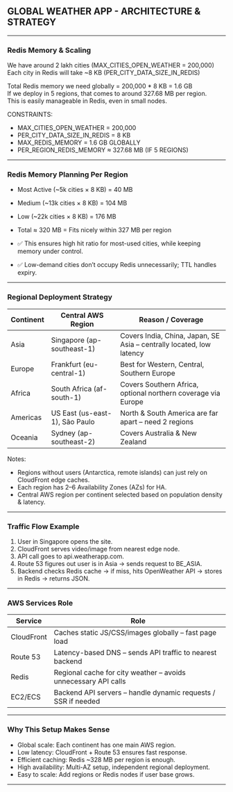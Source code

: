 
##   GLOBAL WEATHER APP - ARCHITECTURE & STRATEGY


---
### Redis Memory & Scaling

We have around 2 lakh cities (MAX_CITIES_OPEN_WEATHER = 200,000)  
Each city in Redis will take ~8 KB (PER_CITY_DATA_SIZE_IN_REDIS)  

Total Redis memory we need globally = 200,000 * 8 KB = 1.6 GB  
If we deploy in 5 regions, that comes to around 327.68 MB per region.  
This is easily manageable in Redis, even in small nodes.

CONSTRAINTS:
- MAX_CITIES_OPEN_WEATHER = 200,000
- PER_CITY_DATA_SIZE_IN_REDIS = 8 KB
- MAX_REDIS_MEMORY = 1.6 GB GLOBALLY
- PER_REGION_REDIS_MEMORY ≈ 327.68 MB (IF 5 REGIONS)

---
### Redis Memory Planning Per Region

- Most Active (~5k cities × 8 KB) = 40 MB
- Medium (~13k cities × 8 KB) = 104 MB
- Low (~22k cities × 8 KB) = 176 MB
- Total ≈ 320 MB = Fits nicely within 327 MB per region

- ✅ This ensures high hit ratio for most-used cities, while keeping memory under control.
- ✅ Low-demand cities don’t occupy Redis unnecessarily; TTL handles expiry.

---
### Regional Deployment Strategy

| Continent    | Central AWS Region                  | Reason / Coverage                                                             |
|-------------|-----------------------------------|----------------------------------------------------------------------------------|
| Asia        | Singapore (ap-southeast-1)        | Covers India, China, Japan, SE Asia – centrally located, low latency             |
| Europe      | Frankfurt (eu-central-1)          | Best for Western, Central, Southern Europe                                       |
| Africa      | South Africa (af-south-1)         | Covers Southern Africa, optional northern coverage via Europe                    |
| Americas    | US East (us-east-1), São Paulo    | North & South America are far apart – need 2 regions                             |
| Oceania     | Sydney (ap-southeast-2)           | Covers Australia & New Zealand                                                   |

Notes:
- Regions without users (Antarctica, remote islands) can just rely on CloudFront edge caches.
- Each region has 2–6 Availability Zones (AZs) for HA.
- Central AWS region per continent selected based on population density & latency.

---
### Traffic Flow Example

1. User in Singapore opens the site.  
2. CloudFront serves video/image from nearest edge node.  
3. API call goes to api.weatherapp.com.  
4. Route 53 figures out user is in Asia → sends request to BE_ASIA.  
5. Backend checks Redis cache → if miss, hits OpenWeather API → stores in Redis → returns JSON.

---
### AWS Services Role

| Service    | Role                                                           |
|------------|----------------------------------------------------------------|
| CloudFront | Caches static JS/CSS/images globally – fast page load          |
| Route 53   | Latency-based DNS – sends API traffic to nearest backend       |
| Redis      | Regional cache for city weather – avoids unnecessary API calls |
| EC2/ECS    | Backend API servers – handle dynamic requests / SSR if needed  |


---
### Why This Setup Makes Sense

- Global scale: Each continent has one main AWS region.  
- Low latency: CloudFront + Route 53 ensures fast response.  
- Efficient caching: Redis ~328 MB per region is enough.  
- High availability: Multi-AZ setup, independent regional deployment.  
- Easy to scale: Add regions or Redis nodes if user base grows.

---
